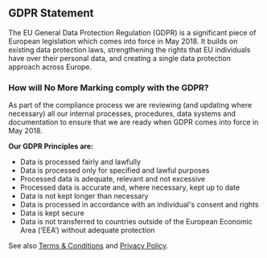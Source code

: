 ## GDPR Statement
The EU General Data Protection Regulation (GDPR) is a significant piece of European legislation which comes
into force in May 2018. It builds on existing data protection laws, strengthening the rights that EU individuals have over
their personal data, and creating a single data protection approach across Europe.
### How will No More Marking comply with the GDPR?
As part of the compliance process we are reviewing (and updating where necessary) all our internal processes, procedures, data systems and documentation to ensure that we are ready
when GDPR comes into force in May 2018.

**Our GDPR Principles are:**
* Data is processed fairly and lawfully
* Data is processed only for specified and lawful purposes
* Processed data is adequate, relevant and not excessive
* Processed data is accurate and, where necessary, kept up to date 
* Data is not kept longer than necessary
* Data is processed in accordance with an individual's consent and rights
* Data is kept secure
* Data is not transferred to countries outside of the European Economic Area (‘EEA’) without adequate
protection

See also [Terms & Conditions](https://www.nomoremarking.com/terms) and [Privacy Policy](https://www.nomoremarking.com/privacy).
